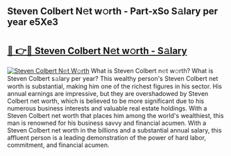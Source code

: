 ## Steven Colbert N𝚎t w𝚘rth - Part-xSo S𝚊lary per year e5Xe3

# <h2><a href="http://gc34lm.nevu.top/?p=Steven+Colbert">🔗 👉🔴 Steven Colbert N𝚎t w𝚘rth - S𝚊lary</a></h2>

[![Steven Colbert N𝚎t W𝚘rth](https://i.imgur.com/Oavwk0R.jpeg)](http://gc34lm.nevu.top/?p=Steven+Colbert)
What is Steven Colbert n𝚎t w𝚘rth? What is Steven Colbert s𝚊lary per year?
This wealthy person's Steven Colbert net worth is substantial, making him one of the richest figures in his sector. His annual earnings are impressive, but they are overshadowed by Steven Colbert net worth, which is believed to be more significant due to his numerous business interests and valuable real estate holdings. With a Steven Colbert net worth that places him among the world's wealthiest, this man is renowned for his business savvy and financial acumen. With a Steven Colbert net worth in the billions and a substantial annual salary, this affluent person is a leading demonstration of the power of hard labor, commitment, and financial acumen.
